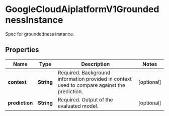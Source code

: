 

# GoogleCloudAiplatformV1GroundednessInstance

Spec for groundedness instance.

## Properties

| Name | Type | Description | Notes |
|------------ | ------------- | ------------- | -------------|
|**context** | **String** | Required. Background information provided in context used to compare against the prediction. |  [optional] |
|**prediction** | **String** | Required. Output of the evaluated model. |  [optional] |



